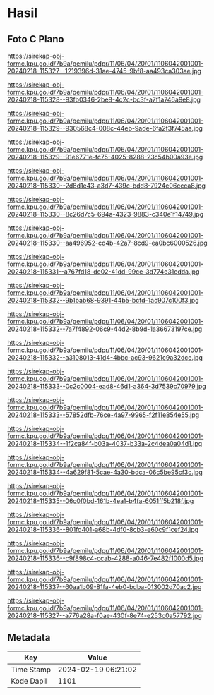# Hasil

## Foto C Plano

https://sirekap-obj-formc.kpu.go.id/7b9a/pemilu/pdpr/11/06/04/20/01/1106042001001-20240218-115327--1219396d-31ae-4745-9bf8-aa493ca303ae.jpg

https://sirekap-obj-formc.kpu.go.id/7b9a/pemilu/pdpr/11/06/04/20/01/1106042001001-20240218-115328--93fb0346-2be8-4c2c-bc3f-a7f1a746a9e8.jpg

https://sirekap-obj-formc.kpu.go.id/7b9a/pemilu/pdpr/11/06/04/20/01/1106042001001-20240218-115329--930568c4-008c-44eb-9ade-6fa2f3f745aa.jpg

https://sirekap-obj-formc.kpu.go.id/7b9a/pemilu/pdpr/11/06/04/20/01/1106042001001-20240218-115329--91e6771e-fc75-4025-8288-23c54b00a93e.jpg

https://sirekap-obj-formc.kpu.go.id/7b9a/pemilu/pdpr/11/06/04/20/01/1106042001001-20240218-115330--2d8d1e43-a3d7-439c-bdd8-7924e06ccca8.jpg

https://sirekap-obj-formc.kpu.go.id/7b9a/pemilu/pdpr/11/06/04/20/01/1106042001001-20240218-115330--8c26d7c5-694a-4323-9883-c340e1f14749.jpg

https://sirekap-obj-formc.kpu.go.id/7b9a/pemilu/pdpr/11/06/04/20/01/1106042001001-20240218-115330--aa496952-cd4b-42a7-8cd9-ea0bc6000526.jpg

https://sirekap-obj-formc.kpu.go.id/7b9a/pemilu/pdpr/11/06/04/20/01/1106042001001-20240218-115331--a767fd18-de02-41dd-99ce-3d774e31edda.jpg

https://sirekap-obj-formc.kpu.go.id/7b9a/pemilu/pdpr/11/06/04/20/01/1106042001001-20240218-115332--9b1bab68-9391-44b5-bcfd-1ac907c100f3.jpg

https://sirekap-obj-formc.kpu.go.id/7b9a/pemilu/pdpr/11/06/04/20/01/1106042001001-20240218-115332--7a7f4892-06c9-44d2-8b9d-1a36673197ce.jpg

https://sirekap-obj-formc.kpu.go.id/7b9a/pemilu/pdpr/11/06/04/20/01/1106042001001-20240218-115332--a3108013-41d4-4bbc-ac93-9621c9a32dce.jpg

https://sirekap-obj-formc.kpu.go.id/7b9a/pemilu/pdpr/11/06/04/20/01/1106042001001-20240218-115333--0c2c0004-ead8-46d1-a364-3d7539c70979.jpg

https://sirekap-obj-formc.kpu.go.id/7b9a/pemilu/pdpr/11/06/04/20/01/1106042001001-20240218-115333--57852dfb-76ce-4a97-9965-f2f11e854e55.jpg

https://sirekap-obj-formc.kpu.go.id/7b9a/pemilu/pdpr/11/06/04/20/01/1106042001001-20240218-115334--1f2ca84f-b03a-4037-b33a-2c4dea0a04d1.jpg

https://sirekap-obj-formc.kpu.go.id/7b9a/pemilu/pdpr/11/06/04/20/01/1106042001001-20240218-115334--4a629f81-5cae-4a30-bdca-06c5be95cf3c.jpg

https://sirekap-obj-formc.kpu.go.id/7b9a/pemilu/pdpr/11/06/04/20/01/1106042001001-20240218-115335--06c0f0bd-161b-4ea1-b4fa-6051ff5b218f.jpg

https://sirekap-obj-formc.kpu.go.id/7b9a/pemilu/pdpr/11/06/04/20/01/1106042001001-20240218-115336--801fd401-a68b-4df0-8cb3-e60c9f1cef24.jpg

https://sirekap-obj-formc.kpu.go.id/7b9a/pemilu/pdpr/11/06/04/20/01/1106042001001-20240218-115336--c9f898c4-ccab-4288-a046-7e482f1000d5.jpg

https://sirekap-obj-formc.kpu.go.id/7b9a/pemilu/pdpr/11/06/04/20/01/1106042001001-20240218-115337--60aa1b09-81fa-4eb0-bdba-013002d70ac2.jpg

https://sirekap-obj-formc.kpu.go.id/7b9a/pemilu/pdpr/11/06/04/20/01/1106042001001-20240218-115327--a776a28a-f0ae-430f-8e74-e253c0a57792.jpg


## Metadata

| Key        | Value               |
| ---------- | ------------------- |
| Time Stamp | 2024-02-19 06:21:02 |
| Kode Dapil | 1101                |



